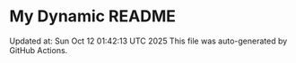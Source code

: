 # My Dynamic README
Updated at: Sun Oct 12 01:42:13 UTC 2025
This file was auto-generated by GitHub Actions.

